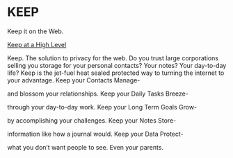 # KEEP
Keep it on the Web.

<a href="https://www.keeponweb.net/keep" target="_blank">Keep at a High Level</a>

Keep. The solution to privacy for the web. Do you trust large corporations selling you storage for your personal contacts? Your notes? Your day-to-day life? Keep is the jet-fuel heat sealed protected way to turning the internet to your advantage.
Keep your Contacts
Manage-

and blossom your relationships.
Keep your Daily Tasks
Breeze-

through your day-to-day work.
Keep your Long Term Goals
Grow-

by accomplishing your challenges.
Keep your Notes
Store-

information like how a journal would.
Keep your Data
Protect-

what you don’t want people to see. Even your parents.
